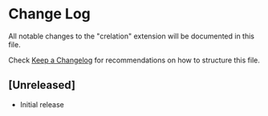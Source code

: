 # Change Log

All notable changes to the "crelation" extension will be documented in this file.

Check [Keep a Changelog](http://keepachangelog.com/) for recommendations on how to structure this file.

## [Unreleased]

- Initial release
